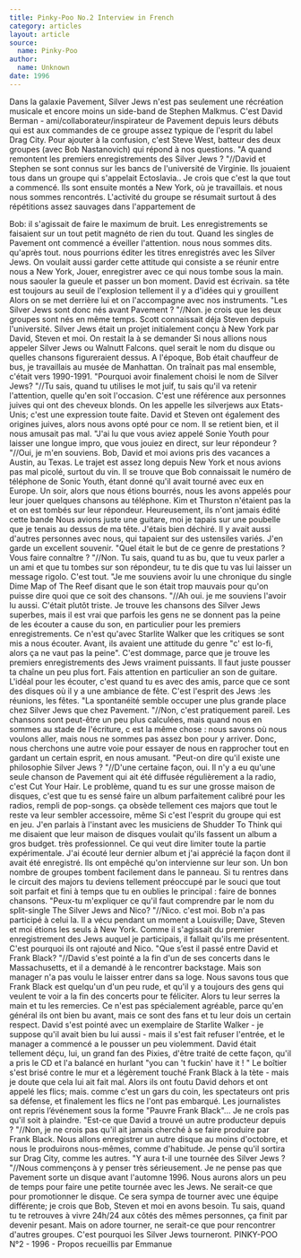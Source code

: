 ```yaml
---
title: Pinky-Poo No.2 Interview in French
category: articles
layout: article
source:
  name: Pinky-Poo
author:
  name: Unknown
date: 1996
---
```


Dans la galaxie Pavement, Silver Jews n'est pas seulement une récréation musicale et encore moins un side-band de Stephen Malkmus. C'est David Berman - ami/collaborateur/inspirateur de Pavement depuis leurs débuts qui est aux commandes de ce groupe assez typique de l'esprit du label Drag City. Pour ajouter à la confusion, c'est Steve West, batteur des deux groupes (avec Bob Nastanovich) qui répond à nos questions. "A quand remontent les premiers enregistrements des Silver Jews ? "//David et Stephen se sont connus sur les bancs de l'université de Virginie. Ils jouaient tous dans un groupe qui s'appelait Ectoslavia.. Je crois que c'est la que tout a commencé. Ils sont ensuite montés a New York, où je travaillais. et nous nous sommes rencontrés. L'activité du groupe se résumait surtout â des répétitions assez sauvages dans l'appartement de 

Bob: il s'agissait de faire le maximum de bruit. Les enregistrements se faisaient sur un tout petit magnéto de rien du tout. Quand les singles de Pavement ont commencé a éveiller l'attention. nous nous sommes dits. qu'après tout. nous pourrions éditer les titres enregistrés avec les Silver Jews. On voulait aussi garder cette attitude qui consiste a se réunir entre nous a New York, Jouer, enregistrer avec ce qui nous tombe sous la main. nous saouler la gueule et passer un bon moment. David est écrivain. sa tête est toujours au seuil de l'explosion tellement il y a d'idées qui y grouillent Alors on se met derrière lui et on l'accompagne avec nos instruments. "Les Silver Jews sont donc nés avant Pavement ? "//Non. je crois que les deux groupes sont nés en même temps. Scott connaissait déja Steven depuis l'université. Silver Jews était un projet initialement conçu à New York par David, Steven et moi. On restait la à se demander Si nous allions nous appeler Silver Jews ou Walnutt Falcons. quel serait le nom du disque ou quelles chansons figureraient dessus. A l'époque, Bob était chauffeur de bus, je travaillais au musée de Manhattan. On traînait pas mal ensemble, c'était vers 1990-1991. "Pourquoi avoir finalement choisi le nom de Silver Jews? "//Tu sais, quand tu utilises le mot juif, tu sais qu'il va retenir l'attention, quelle qu'en soit l'occasion. C'est une référence aux personnes juives qui ont des cheveux blonds. On les appelle les silverjews aux Etats-Unis; c'est une expression toute faite. David et Steven ont également des origines juives, alors nous avons opté pour ce nom. Il se retient bien, et il nous amusait pas mal. "J'ai lu que vous aviez appelé Sonie Youth pour laisser une longue impro, que vous jouiez en direct, sur leur répondeur ? "//Oui, je m'en souviens. Bob, David et moi avions pris des vacances a Austin, au Texas. Le trajet est assez long depuis New York et nous avions pas mal picolé, surtout du vin. Il se trouve que Bob connaissait le numéro de téléphone de Sonic Youth, étant donné qu'il avait tourné avec eux en Europe. Un soir, alors que nous étions bourrés, nous les avons appelés pour leur jouer quelques chansons au téléphone. Kim et Thurston n'étaient pas la et on est tombés sur leur répondeur. Heureusement, ils n'ont jamais édité cette bande Nous avions juste une guitare, moi je tapais sur une poubelle que je tenais au dessus de ma tête. J'étais bien déchiré. Il y avait aussi d'autres personnes avec nous, qui tapaient sur des ustensiles variés. J'en garde un excellent souvenir. "Quel était le but de ce genre de prestations ? Vous faire connaître ? "//Non. Tu sais, quand tu as bu, que tu veux parler a un ami et que tu tombes sur son répondeur, tu te dis que tu vas lui laisser un message rigolo. C'est tout. "Je me souviens avoir lu une chronique du single Dime Map of The Reef disant que le son était trop mauvais pour qu'on puisse dire quoi que ce soit des chansons. "//Ah oui. je me souviens l'avoir lu aussi. C'était plutôt triste. Je trouve les chansons des Silver Jews superbes, mais il est vrai que parfois les gens ne se donnent pas la peine de les écouter a cause du son, en particulier pour les premiers enregistrements. Ce n'est qu'avec Starlite Walker que les critiques se sont mis a nous écouter. Avant, ils avaient une attitude du genre "c' est lo-fi, alors ça ne vaut pas la peine". C'est dommage, parce que je trouve les premiers enregistrements des Jews vraiment puissants. Il faut juste pousser ta chaîne un peu plus fort. Fais attention en particulier an son de guitare. L'idéal pour les écouter, c'est quand tu es avec des amis, parce que ce sont des disques où il y a une ambiance de fête. C'est l'esprit des Jews :les réunions, les fêtes. "La spontanéité semble occuper une plus grande place chez Silver Jews que chez Pavement. "//Non, c'est pratiquement pareil. Les chansons sont peut-être un peu plus calculées, mais quand nous en sommes au stade de l'écriture, c est la même chose : nous savons où nous voulons aller, mais nous ne sommes pas assez bon pour y arriver. Donc, nous cherchons une autre voie pour essayer de nous en rapprocher tout en gardant un certain esprit, en nous amusant. "Peut-on dire qu'il existe une philosophie Silver Jews ? "//D'une certaine façon, oui. Il n'y a eu qu'une seule chanson de Pavement qui ait été diffusée régulièrement a la radio, c'est Cut Your Hair. Le problème, quand tu es sur une grosse maison de disques, c'est que tu es sensé faire un album parfaitement calibré pour les radios, rempli de pop-songs. ça obsède tellement ces majors que tout le reste va leur sembler accessoire, même Si c'est l'esprit du groupe qui est en jeu. J'en parlais à l'instant avec les musiciens de Shudder To Think qui me disaient que leur maison de disques voulait qu'ils fassent un album a gros budget. très professionnel. Ce qui veut dire limiter toute la partie expérimentale. J'ai écouté leur dernier album et j'ai apprécié la façon dont il avait été enregistré. Ils ont empêché qu'on intervienne sur leur son. Un bon nombre de groupes tombent facilement dans le panneau. Si tu rentres dans le circuit des majors tu deviens tellement préoccupé par le souci que tout soit parfait et fini à temps que tu en oublies le principal : faire de bonnes chansons. "Peux-tu m'expliquer ce qu'il faut comprendre par le nom du split-single The Silver Jews and Nico? "//Nico. c'est moi. Bob n'a pas participé à celui la. Il a vécu pendant un moment a Louisville; Dave, Steven et moi étions les seuls à New York. Comme il s'agissait du premier enregistrement des Jews auquel je participais, il fallait qu'ils me présentent. C'est pourquoi ils ont rajouté and Nico. "Que s’est il passé entre David et Frank Black? "//David s'est pointé a la fin d'un de ses concerts dans le Massachusetts, et il a demandé à le rencontrer backstage. Mais son manager n'a pas voulu le laisser entrer dans sa loge. Nous savons tous que Frank Black est quelqu'un d'un peu rude, et qu'il y a toujours des gens qui veulent te voir a la fin des concerts pour te féliciter. Alors tu leur serres la main et tu les remercies. Ce n'est pas spécialement agréable, parce qu'en général ils ont bien bu avant, mais ce sont des fans et tu leur dois un certain respect. David s'est pointé avec un exemplaire de Starlite Walker - je suppose qu'il avait bien bu lui aussi - mais il s'est fait refuser l'entrée, et le manager a commencé a le pousser un peu violemment. David était tellement déçu, lui, un grand fan des Pixies, d'être traité de cette façon, qu'il a pris le CD et l'a balancé en hurlant "you can 't fuckin' have it ! " Le boîtier s'est brisé contre le mur et a légèrement touché Frank Black à la tète - mais je doute que cela lui ait fait mal. Alors ils ont foutu David dehors et ont appelé les flics; mais. comme c'est un gars du coin, les spectateurs ont pris sa défense, et finalement les flics ne l'ont pas embarqué. Les journalistes ont repris l’événement sous la forme "Pauvre Frank Black"... Je ne croîs pas qu'il soit à plaindre. "Est-ce que David a trouvé un autre producteur depuis ? "//Non, je ne crois pas qu'il ait jamais cherché à se faire produire par Frank Black. Nous allons enregistrer un autre disque au moins d'octobre, et nous le produirons nous-mêmes, comme d'habitude. Je pense qu'il sortira sur Drag City, comme les autres. "Y aura t-il une tournée des Silver Jews ? "//Nous commençons à y penser très sérieusement. Je ne pense pas que Pavement sorte un disque avant l'automne 1996. Nous aurons alors un peu de temps pour faire une petite tournée avec les Jews. Ne serait-ce que pour promotionner le disque. Ce sera sympa de tourner avec une équipe différente; je crois que Bob, Steven et moi en avons besoin. Tu sais, quand tu te retrouves à vivre 24h/24 aux côtés des mêmes personnes, ça finit par devenir pesant. Mais on adore tourner, ne serait-ce que pour rencontrer d'autres groupes. C'est pourquoi les Silver Jews tourneront. PINKY-POO N°2 - 1996 - Propos recueillis par Emmanue
